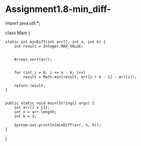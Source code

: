 # Assignment1.8-min_diff-

import java.util.*;

class Main {

    static int minDiff(int arr[], int n, int k) {
        int result = Integer.MAX_VALUE;


        Arrays.sort(arr);


        for (int i = 0; i <= n - k; i++)
            result = Math.min(result, arr[i + k - 1] - arr[i]);

        return result;
    }


    public static void main(String[] args) {
        int arr[] = {1};
        int n = arr.length;
        int k = 3;

        System.out.println(minDiff(arr, n, k));
    }
}
